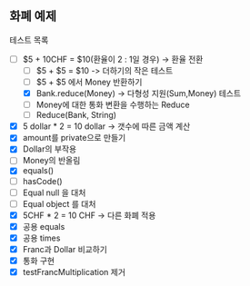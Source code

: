 화폐 예제
----------------

테스트 목록
- [ ] $5 + 10CHF = $10(환율이 2 : 1일 경우) ->  환율 전환
  - [ ] $5 + $5 = $10 -> 더하기의 작은 테스트
  - [ ] $5 + $5 에서 Money 반환하기
  - [x] Bank.reduce(Money) -> 다형성 지원(Sum,Money) 테스트
  - [ ] Money에 대한 통화 변환을 수행하는 Reduce
  - [ ] Reduce(Bank, String)
- [x] 5 dollar * 2 = 10 dollar -> 갯수에 따른 금액 계산
- [x] amount를 private으로 만들기
- [x] Dollar의 부작용
- [ ] Money의 반올림 
- [x] equals()
- [ ] hasCode()
- [ ] Equal null 을 대처
- [ ] Equal object 를 대처
- [x] 5CHF * 2 = 10 CHF -> 다른 화폐 적용
- [x] 공용 equals
- [x] 공용 times
- [x] Franc과 Dollar 비교하기
- [x] 통화 구현
- [x] testFrancMultiplication 제거